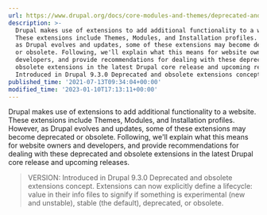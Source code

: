 ```yaml
---
url: https://www.drupal.org/docs/core-modules-and-themes/deprecated-and-obsolete
description: >-
  Drupal makes use of extensions to add additional functionality to a website.
  These extensions include Themes, Modules, and Installation profiles. However,
  as Drupal evolves and updates, some of these extensions may become deprecated
  or obsolete. Following, we'll explain what this means for website owners and
  developers, and provide recommendations for dealing with these deprecated and
  obsolete extensions in the latest Drupal core release and upcoming releases.
  Introduced in Drupal 9.3.0 Deprecated and obsolete extensions concept.
published_time: '2021-07-13T09:34:04+00:00'
modified_time: '2023-01-10T17:13:11+00:00'
---
```

Drupal makes use of extensions to add additional functionality to a website. These extensions include Themes, Modules, and Installation profiles. However, as Drupal evolves and updates, some of these extensions may become deprecated or obsolete. Following, we'll explain what this means for website owners and developers, and provide recommendations for dealing with these deprecated and obsolete extensions in the latest Drupal core release and upcoming releases.

<!-- note-version -->
> VERSION: Introduced in Drupal 9.3.0
Deprecated and obsolete extensions concept.
Extensions can now explicitly define a lifecycle: value in their info files to signify if something is experimental (new and unstable), stable (the default), deprecated, or obsolete.